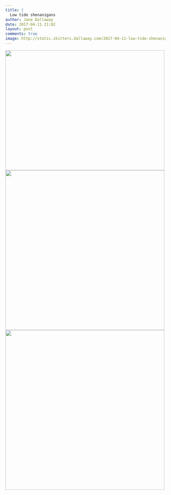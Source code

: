 ```yaml
---
title: |
  Low tide shenanigans
author: Jane Dallaway
date: 2017-04-11 21:02
layout: post
comments: true
image: http://static.skitters.dallaway.com/2017-04-11-low-tide-shenanigans-thumb-IMG_3484.JPG
---
```


<div>
        <a href="http://static.skitters.dallaway.com/2017-04-11-low-tide-shenanigans-fullsize-IMG_3484.JPG">
          <img src="http://static.skitters.dallaway.com/2017-04-11-low-tide-shenanigans-thumb-IMG_3484.JPG" width="500" height="375"/>
        </a>
      </div><div>
        <a href="http://static.skitters.dallaway.com/2017-04-11-low-tide-shenanigans-fullsize-IMG_3485.JPG">
          <img src="http://static.skitters.dallaway.com/2017-04-11-low-tide-shenanigans-thumb-IMG_3485.JPG" width="500" height="500"/>
        </a>
      </div><div>
        <a href="http://static.skitters.dallaway.com/2017-04-11-low-tide-shenanigans-fullsize-IMG_3486.JPG">
          <img src="http://static.skitters.dallaway.com/2017-04-11-low-tide-shenanigans-thumb-IMG_3486.JPG" width="500" height="500"/>
        </a>
      </div>


   
      